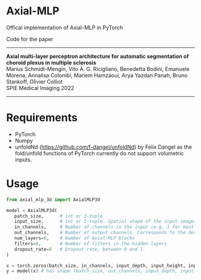 # Axial-MLP
Offical implementation of Axial-MLP in PyTorch

Code for the paper
***
**Axial multi-layer perceptron architecture for automatic segmentation of choroid plexus in multiple sclerosis**  
Marius Schmidt-Mengin, Vito A. G. Ricigliano, Benedetta Bodini, Emanuele Morena, Annalisa Colombi, Mariem Hamzaoui, Arya Yazdan Panah, Bruno Stankoff, Olivier Colliot  
SPIE Medical Imaging 2022
***

# Requirements

- PyTorch
- Numpy
- unfoldNd (https://github.com/f-dangel/unfoldNd) by Felix Dangel as the fold/unfold functions of PyTorch currently do not support volumetric inputs. 

# Usage
```python
from axial_mlp_3d import AxialMLP3d

model = AxialMLP3d(
   patch_size,      # int or 3-tuple
   input_size,      # int or 3-tuple. Spatial shape of the input images. Only fixed input is supported.
   in_channels,     # Number of channels in the input (e.g. 1 for most medical images)
   out_channels,    # Number of output channels. Corresponds to the desired number of classes for segmentation. Note that no sigmoid or softmax is applied.
   num_layers=6,    # Number of Axial-MLP blocks
   filters=8,       # Number of filters in the hidden layers
   dropout_rate=0   # Dropout rate, between 0 and 1.
)

x = torch.zeros(batch_size, in_channels, input_depth, input_height, input_width)
y = model(x) # has shape (batch_size, out_channels, input_depth, input_height, input_width)
```
